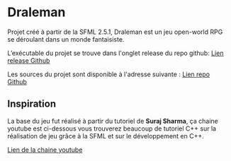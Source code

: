 # Draleman
Projet créé à partir de la SFML 2.5.1, Draleman est un jeu open-world RPG se déroulant dans un monde fantaisiste.

L’exécutable du projet se trouve dans l'onglet release du repo github:
[Lien release Github](https://github.com/AlexisAubineau/Draleman)

Les sources du projet sont disponible à l'adresse suivante :
[Lien repo Github](https://github.com/AlexisAubineau/Draleman/releases)


## Inspiration
La base du jeu fut réalisé à partir du tutoriel de **Suraj Sharma**, ça chaine youtube est ci-dessous vous trouverez beaucoup de tutoriel C++ sur la réalisation de jeu grâce à la SFML et sur le développement en C++.

[Lien de la chaine youtube](https://www.youtube.com/channel/UC2i39AOpDSlO1Mrn1jQ8Xkg)
